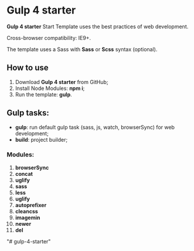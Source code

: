 <h1><strong>Gulp 4 starter</strong></h1>

<p><strong>Gulp 4 starter</strong> Start Template uses the best practices of web development.</p>

<p>Cross-browser compatibility: IE9+.</p>

<p>The template uses a Sass with <strong>Sass</strong> or <strong>Scss</strong> syntax (optional).</p>

<h2>How to use</h2>

<ol>
	<li>Download <strong>Gulp 4 starter</strong> from GitHub;</li>
	<li>Install Node Modules: <strong>npm i</strong>;</li>
	<li>Run the template: <strong>gulp</strong>.</li>
</ol>

<h2>Gulp tasks:</h2>

<ul>
	<li><strong>gulp</strong>: run default gulp task (sass, js, watch, browserSync) for web development;</li>
	<li><strong>build</strong>: project builder;</li>
</ul>

<h3>Modules:</h3>

<ol>	
	<li><strong>browserSync</strong></li>
	<li><strong>concat</strong></li>
	<li><strong>uglify</strong></li>
	<li><strong>sass</strong></li>
	<li><strong>less</strong></li>
	<li><strong>uglify</strong></li>
	<li><strong>autoprefixer</strong></li>
	<li><strong>cleancss</strong></li>
	<li><strong>imagemin</strong></li>
	<li><strong>newer</strong></li>
	<li><strong>del</strong></li>		
</ol>"# gulp-4-starter" 
